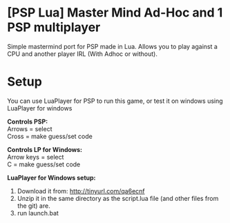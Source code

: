 [PSP Lua] Master Mind Ad-Hoc and 1 PSP multiplayer
============================

Simple mastermind port for PSP made in Lua. Allows you to play against a CPU and another player IRL (With Adhoc or without).

Setup
============================

You can use LuaPlayer for PSP to run this game, or test it on windows using LuaPlayer for windows<br>

<b>Controls PSP:</b><br>
Arrows = select<br>
Cross = make guess/set code<br>

<b>Controls LP for Windows:</b><br>
Arrow keys = select<br>
C = make guess/set code<br>

<b>LuaPlayer for Windows setup:</b><br>
1. Download it from: http://tinyurl.com/qa6ecnf<br>
2. Unzip it in the same directory as the script.lua file (and other files from the git) are.<br>
3. run launch.bat<br>
